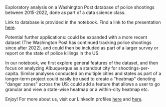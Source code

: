 Exploratory analysis on a Washington Post database of police shootings between 2015-2022, done as part of a data science class.

Link to database is provided in the notebook. Find a link to the presentation [here](https://docs.google.com/presentation/d/11YGWTvKNkd0ZKnTIs2UA2QGXnO4diJqh8TytIiSY89Y/edit?usp=sharing).

Potential further applications: could be expanded with a more recent dataset (The Washington Post has continued tracking police shootings since after 2022), and could then be included as part of a larger survey or report on the state of police killings in the US.

In our notebook, we first explore general features of the dataset, and then focus on analyzing Albuquerque as a standout city for shootings-per-capita. Similar analyses conducted on multiple cities and states as part of a longer-term project could easily be used to create a "heatmap" denoting "danger zones" across the US: could add a feature that allows a user to go granular and view a state-wise heatmap or a within-city heatmap etc.

Enjoy! For more about us, visit our LinkedIn profiles [here](https://linkedin.com/in/kkrishna23) and [here](https://www.linkedin.com/in/hannah-wendling-605366292).
